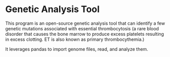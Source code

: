 # Genetic Analysis Tool
 
This program is an open-source genetic analysis tool that can identify a few genetic mutations associated with essential thrombocytosis (a rare blood disorder that causes the bone marrow to produce excess platelets resulting in excess clotting. ET is also known as primary thrombocythemia.)

It leverages pandas to import genome files, read, and analyze them. 

